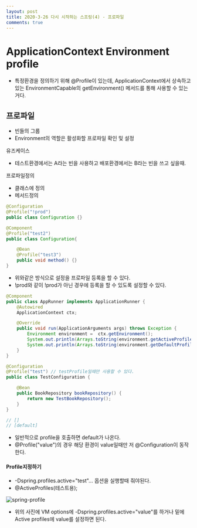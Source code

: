 ```yaml
---
layout: post
title: 2020-3-26 다시 시작하는 스프링(4) - 프로파일
comments: true
---
```


# ApplicationContext Environment profile

- 특정환경을 정의하기 위해 @Profile이 있는데, ApplicationContext에서 상속하고 있는 EnvironmentCapable의 getEnvironment() 메서드를 통해 사용할 수 있는거다.



## 프로파일

- 빈들의 그룹
- Environment의 역할은 활성화할 프로파일 확인 및 설정

유즈케이스

- 테스트환경에서는 A라는 빈을 사용하고 배포환경에서는 B라는 빈을 쓰고 싶을때.



프로파일정의

- 클래스에 정의
- 메서드정의

```java
@Configuration
@Profile("!prod")
public class Configuration {}

@Component
@Profile("test2")
public class Configuration{

	@Bean
	@Profile("test3")
	public void method() {}
}

```

- 위와같은 방식으로 설정을 프로파일 등록을 할 수 있다.
- !prod와 같이 !prod가 아닌 경우에 등록을 할 수 있도록 설정할 수 있다.

```java
@Component
public class AppRunner implements ApplicationRunner {
    @Autowired
    ApplicationContext ctx;

    @Override
    public void run(ApplicationArguments args) throws Exception {
        Environment environment =  ctx.getEnvironment();
        System.out.println(Arrays.toString(environment.getActiveProfiles()));
        System.out.println(Arrays.toString(environment.getDefaultProfiles()));
    }
}

@Configuration
@Profile("test") // testProfile일때만 사용할 수 있다.
public class TestConfiguration {

    @Bean
    public BookRepository bookRepository() {
        return new TestBookRepository();
    }
}

// []
// [default]
```

- 일반적으로 profile을 호출하면 default가 나온다.
- @Profile("value")의 경우 해당 환경이 value일때만 저 @Configuration이 동작한다.

#### Profile지정하기

- -Dspring.profiles.active="test"... 옵션을 실행할때 줘야된다.
- @ActiveProfiles(테스트용);

![spring-profile](https://github.com/jaeyeon93/jaeyeon93.github.io/blob/master/images/spring-profile.png?raw=true)

- 위의 사진에 VM options에 -Dspring.profiles.active="value"를 하거나 밑에 Active profiles에 value를 설정하면 된다.
